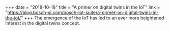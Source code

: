 +++
date = "2018-10-18"
title = "A primer on digital twins in the IoT"
link = "https://blog.bosch-si.com/bosch-iot-suite/a-primer-on-digital-twins-in-the-iot/"
+++
The emergence of the IoT has led to an ever more heightened interest in the digital twins concept.